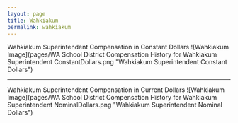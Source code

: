 ```yaml
---
layout: page
title: Wahkiakum
permalink: wahkiakum
---
```



Wahkiakum Superintendent Compensation in Constant Dollars
![Wahkiakum Image](pages/WA School District Compensation History for Wahkiakum Superintendent ConstantDollars.png "Wahkiakum Superintendent Constant Dollars")
___

Wahkiakum Superintendent Compensation in Current Dollars
![Wahkiakum Image](pages/WA School District Compensation History for Wahkiakum Superintendent NominalDollars.png "Wahkiakum Superintendent Nominal Dollars")